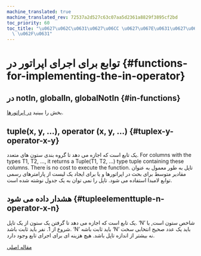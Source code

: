 ```yaml
---
machine_translated: true
machine_translated_rev: 72537a2d527c63c07aa5d2361a8829f3895cf2bd
toc_priority: 60
toc_title: "\u0627\u062C\u0631\u0627\u06CC \u0627\u067E\u0631\u0627\u062A\u0648\u0631\
  \ \u062F\u0631"
---
```


# توابع برای اجرای اپراتور در {#functions-for-implementing-the-in-operator}

## در notIn, globalIn, globalNotIn {#in-functions}

بخش را ببینید [در اپراتورها](../operators/in.md#select-in-operators).

## tuple(x, y, …), operator (x, y, …) {#tuplex-y-operator-x-y}

یک تابع است که اجازه می دهد تا گروه بندی ستون های متعدد.
For columns with the types T1, T2, …, it returns a Tuple(T1, T2, …) type tuple containing these columns. There is no cost to execute the function.
تاپل به طور معمول به عنوان مقادیر متوسط برای بحث در اپراتورها و یا برای ایجاد یک لیست از پارامترهای رسمی توابع لامبدا استفاده می شود. تاپل را نمی توان به یک جدول نوشته شده است.

## هشدار داده می شود {#tupleelementtuple-n-operator-x-n}

یک تابع است که اجازه می دهد تا گرفتن یک ستون از یک تاپل.
‘N’ شاخص ستون است, با شروع از 1. نفر باید ثابت باشد. ‘N’ باید ثابت باشه ‘N’ باید یک عدد صحیح انتخابی سخت نه بیشتر از اندازه تاپل باشد.
هیچ هزینه ای برای اجرای تابع وجود دارد.

[مقاله اصلی](https://clickhouse.tech/docs/en/query_language/functions/in_functions/) <!--hide-->
